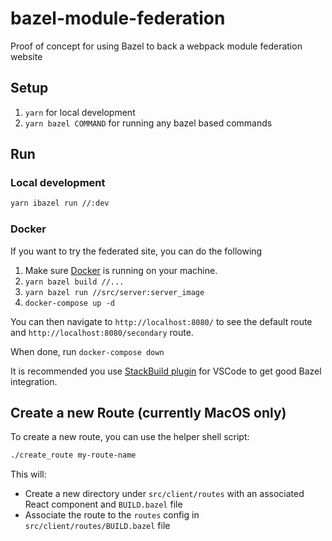 # bazel-module-federation

Proof of concept for using Bazel to back a webpack module federation website

## Setup

1. `yarn` for local development
1. `yarn bazel COMMAND` for running any bazel based commands

## Run

### Local development

```sh
yarn ibazel run //:dev
```

### Docker

If you want to try the federated site, you can do the following

1. Make sure [Docker](https://docker.io) is running on your machine.
1. `yarn bazel build //...`
1. `yarn bazel run //src/server:server_image`
1. `docker-compose up -d`

You can then navigate to `http://localhost:8080/` to see the default route and `http://localhost:8080/secondary` route.

When done, run `docker-compose down`

It is recommended you use [StackBuild plugin](https://marketplace.visualstudio.com/items?itemName=StackBuild.bazel-stack-vscode) for VSCode to get good Bazel integration.

## Create a new Route (currently MacOS only)

To create a new route, you can use the helper shell script:

```bash
./create_route my-route-name
```

This will:

- Create a new directory under `src/client/routes` with an associated React component and `BUILD.bazel` file
- Associate the route to the `routes` config in `src/client/routes/BUILD.bazel` file
